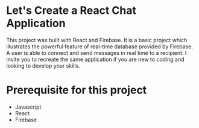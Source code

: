 # Let's Create a React Chat Application

This project was built with React and Firebase. It is a basic project which illustrates the powerful feature of real-time database provided by Firebase.
A user is able to connect and send messages in real time to a recipient. I invite you to recreate the same application if you are new to coding and looking to develop your skills.

# Prerequisite for this project
- Javascript
- React
- Firebase

